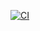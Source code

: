 [![CI](https://github.com/ericminio/learning-react/actions/workflows/ci.yml/badge.svg)](https://github.com/ericminio/learning-react/actions/workflows/ci.yml)

